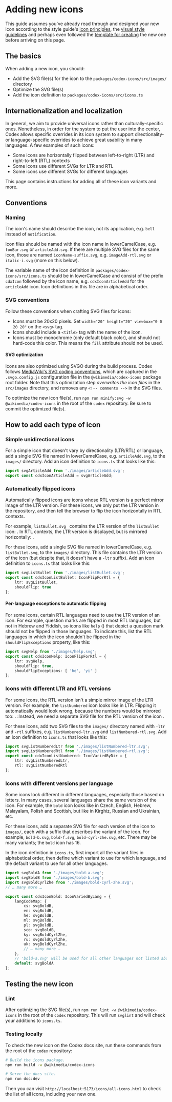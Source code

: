 <script setup>
import { CdxIcon } from '@wikimedia/codex';
import {
	cdxIconListBullet,
	cdxIconListNumbered,
	cdxIconHelp,
	cdxIconBold
 } from '@wikimedia/codex-icons';

const cdxIconListNumberedWronglyFlipped = {
	ltr: cdxIconListNumbered.ltr,
	shouldFlip: true
};
</script>

# Adding new icons

This guide assumes you've already read through and designed your new icon according to the
style guide's [icon principles](../../style-guide/icons.md#principles),
the [visual style guidelines](../../style-guide/icons.md#visual-style)
and perhaps even followed the [template for creating](../../style-guide/icons.md#creating-icons) the
new one before arriving on this page.

## The basics

When adding a new icon, you should:
- Add the SVG file(s) for the icon to the `packages/codex-icons/src/images/` directory
- Optimize the SVG file(s)
- Add the icon definition to `packages/codex-icons/src/icons.ts`

## Internationalization and localization
In general, we aim to provide universal icons rather than culturally-specific ones. Nonetheless, in
order for the system to put the user into the center, Codex allows specific overrides in its icon
system to support directionality- or language-specific overrides to achieve great usability in many
languages. A few examples of such icons:

- Some icons are horizontally flipped between left-to-right (LTR) and right-to-left (RTL) contexts
- Some icons use different SVGs for LTR and RTL
- Some icons use different SVGs for different languages

This page contains instructions for adding all of these icon variants and more.

## Conventions

### Naming
The icon's name should describe the icon, not its application, e.g. `bell` instead of
`notification`.

Icon files should be named with the icon name in lowerCamelCase, e.g. `fooBar.svg` or
`articleAdd.svg`. If there are multiple SVG files for the same icon, those are named `iconName-suffix.svg`, e.g. `imageAdd-rtl.svg` or `italic-i.svg` (more on this below).

The variable name of the icon definition in `packages/codex-icons/src/icons.ts` should be in
lowerCamelCase and consist of the prefix `cdxIcon` followed by the icon name, e.g.
`cdxIconArticleAdd` for the `articleAdd` icon. Icon definitions in this file are in alphabetical
order.

### SVG conventions
Follow these conventions when crafting SVG files for icons:
- Icons must be 20x20 pixels. Set `width="20" height="20" viewbox="0 0 20 20"` on the `<svg>`
  tag.
- Icons should include a `<title>` tag with the name of the icon.
- Icons must be monochrome (only default black color), and should not hard-code this color. This
  means the `fill` attribute should not be used.

#### SVG optimization

Icons are also optimized using SVGO during the build process. Codex follows
[MediaWiki's SVG coding conventions](https://www.mediawiki.org/wiki/Manual:Coding_conventions/SVG),
which are captured in the `.svgo.config.js` configuration file in the `@wikimedia/codex-icons`
package root folder. Note that this optimization step *overwrites the icon files* in the
`src/images` directory, and removes any `<!-- comments -->` in the SVG files.

To optimize the new icon file(s), run `npm run minify:svg -w @wikimedia/codex-icons` in the root of
the `codex` repository. Be sure to commit the optimized file(s).

## How to add each type of icon

### Simple unidirectional icons
For a simple icon that doesn't vary by directionality (LTR/RTL) or language, add a single SVG
file named in lowerCamelCase, e.g. `articleAdd.svg`, to the `images/` directory. Add an icon
definition to `icons.ts` that looks like this:

```ts
import svgArticleAdd from './images/articleAdd.svg';
export const cdxIconArticleAdd = svgArticleAdd;
```

### Automatically flipped icons
Automatically flipped icons are icons whose RTL version is a perfect mirror image of the LTR
version. For these icons, we only put the LTR version in the repository, and then tell the
browser to flip the icon horizontally in RTL contexts.

<!--
	In the paragraph below, do not allow the <cdx-icon> tags to be at the start of the line!
	Icons at the start of a line are not inlined, but start a new paragraph, which we don't want.
-->
For example, `listBullet.svg ` contains the LTR version of the `listBullet` icon: <cdx-icon :icon="cdxIconListBullet" />.
In RTL contexts, the LTR version is displayed, but is mirrored horizontally: <cdx-icon :icon="cdxIconListBullet" dir="rtl" />.

For these icons, add a single SVG file named in lowerCamelCase, e.g. `listBullet.svg`, to the
`images/` directory. This file contains the LTR version of the icon (but despite that, it doesn't
have a `-ltr` suffix). Add an icon definition to `icons.ts` that looks like this:

```ts
import svgListBullet from './images/listBullet.svg';
export const cdxIconListBullet: IconFlipForRtl = {
	ltr: svgListBullet,
	shouldFlip: true
};
```

#### Per-language exceptions to automatic flipping
For some icons, certain RTL languages need to use the LTR version of an icon. For example, question
marks are flipped in most RTL languages, but not in Hebrew and Yiddish, so icons like `help`
(<cdx-icon :icon="cdxIconHelp" />) that depict a question mark should not be flipped in those
languages. To indicate this, list the RTL languages in which the icon shouldn't be flipped
in the `shouldFlipExceptions` property, like this:
```ts
import svgHelp from './images/help.svg';
export const cdxIconHelp: IconFlipForRtl = {
	ltr: svgHelp,
	shouldFlip: true,
	shouldFlipExceptions: [ 'he', 'yi' ]
};
```

### Icons with different LTR and RTL versions
<!--
	In the paragraph below, do not allow the <cdx-icon> tags to be at the start of the line!
	Icons at the start of a line are not inlined, but start a new paragraph, which we don't want.
-->
For some icons, the RTL version isn't a simple mirror image of the LTR version. For example,
the `listNumbered` icon looks like <cdx-icon :icon="cdxIconListNumbered" /> in LTR. Flipping
it automatically would look wrong, because the numbers would be mirrored too: <cdx-icon :icon="cdxIconListNumberedWronglyFlipped" dir="rtl" />.
Instead, we need a separate SVG file for the RTL version of the icon: <cdx-icon :icon="cdxIconListNumbered" dir="rtl" />.

For these icons, add two SVG files to the `images/` directory named with `-ltr` and `-rtl`
suffixes, e.g. `listNumbered-ltr.svg` and `listNumbered-rtl.svg`. Add an icon definition to
`icons.ts` that looks like this:
```ts
import svgListNumberedLtr from './images/listNumbered-ltr.svg';
import svgListNumberedRtl from './images/listNumbered-rtl.svg';
export const cdxIconListNumbered: IconVariedByDir = {
	ltr: svgListNumberedLtr,
	rtl: svgListNumberedRtl
};
```

### Icons with different versions per language
<!--
	In the paragraph below, do not allow the <cdx-icon> tags to be at the start of the line!
	Icons at the start of a line are not inlined, but start a new paragraph, which we don't want.
-->
Some icons look different in different languages, especially those based on letters. In many cases,
several languages share the same version of the icon. For example, the `bold` icon looks
like <cdx-icon :icon="cdxIconBold" lang="en" /> in Czech, English, Hebrew, Malayalam, Polish and
Scottish, but like <cdx-icon :icon="cdxIconBold" lang="ru" /> in Kirghiz, Russian and Ukrainian, etc.

For these icons, add a separate SVG file for each version of the icon to `images/`, each with a
suffix that describes the variant of the icon. For example, `bold-b.svg`, `bold-f.svg`,
`bold-cyrl-zhe.svg`, etc. There may be many variants; the `bold` icon has 16.

In the icon definition in `icons.ts`, first import all the variant files in alphabetical order,
then define which variant to use for which language, and the default variant to use for all other
languages.

```ts
import svgBoldA from './images/bold-a.svg';
import svgBoldB from './images/bold-b.svg';
import svgBoldCyrlZhe from './images/bold-cyrl-zhe.svg';
// … many more …

export const cdxIconBold: IconVariedByLang = {
	langCodeMap: {
		cs: svgBoldB,
		en: svgBoldB,
		he: svgBoldB,
		ml: svgBoldB,
		pl: svgBoldB,
		sco: svgBoldB,
		ky: svgBoldCyrlZhe,
		ru: svgBoldCyrlZhe,
		uk: svgBoldCyrlZhe,
		// … many more …
	},
	// 'bold-a.svg' will be used for all other languages not listed above.
	default: svgBoldA
};

```

## Testing the new icon

### Lint

After optimizing the SVG file(s), run `npm run lint -w @wikimedia/codex-icons` in the root of
the `codex` repository. This will run `svglint` and will check your additions to `icons.ts`.

### Testing locally

To check the new icon on the Codex docs site, run these commands from the root of the `codex`
repository:

```bash
# Build the icons package.
npm run build -w @wikimedia/codex-icons

# Serve the docs site.
npm run doc:dev
```

Then you can visit `http://localhost:5173/icons/all-icons.html` to check the list of all icons,
including your new one.
